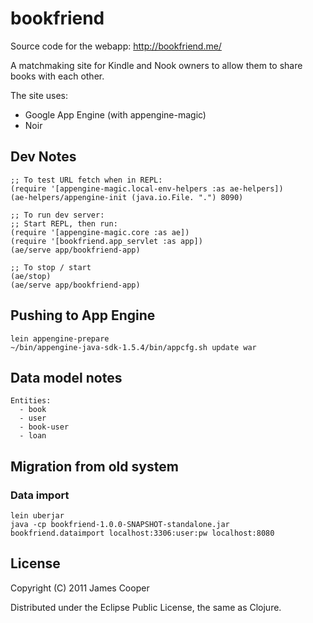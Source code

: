 # bookfriend

Source code for the webapp:  http://bookfriend.me/

A matchmaking site for Kindle and Nook owners to allow them to share books with
each other.

The site uses:

* Google App Engine (with appengine-magic)
* Noir

## Dev Notes

    ;; To test URL fetch when in REPL:
    (require '[appengine-magic.local-env-helpers :as ae-helpers])
    (ae-helpers/appengine-init (java.io.File. ".") 8090)

    ;; To run dev server:
    ;; Start REPL, then run:
    (require '[appengine-magic.core :as ae])
    (require '[bookfriend.app_servlet :as app])
    (ae/serve app/bookfriend-app)

    ;; To stop / start
    (ae/stop)
    (ae/serve app/bookfriend-app)

## Pushing to App Engine ##

    lein appengine-prepare
    ~/bin/appengine-java-sdk-1.5.4/bin/appcfg.sh update war

## Data model notes

    Entities:
      - book
      - user
      - book-user
      - loan

    

## Migration from old system

### Data import

    lein uberjar
    java -cp bookfriend-1.0.0-SNAPSHOT-standalone.jar bookfriend.dataimport localhost:3306:user:pw localhost:8080
    

## License

Copyright (C) 2011 James Cooper

Distributed under the Eclipse Public License, the same as Clojure.
